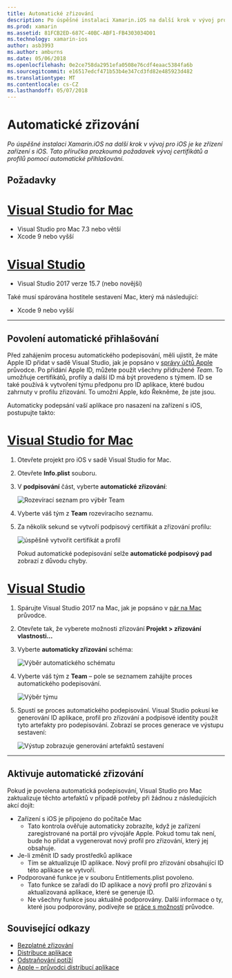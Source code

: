 ```yaml
---
title: Automatické zřizování
description: Po úspěšné instalaci Xamarin.iOS na další krok v vývoj pro iOS je ke zřízení zařízení s iOS. Tato příručka prozkoumá požadavek vývoj certifikátů a profilů pomocí automatické přihlašování.
ms.prod: xamarin
ms.assetid: 81FCB2ED-687C-40BC-ABF1-FB4303034D01
ms.technology: xamarin-ios
author: asb3993
ms.author: amburns
ms.date: 05/06/2018
ms.openlocfilehash: 0e2ce758da2951efa0508e76cdf4eaac5384fa6b
ms.sourcegitcommit: e16517edcf471b53b4e347cd3fd82e485923d482
ms.translationtype: MT
ms.contentlocale: cs-CZ
ms.lasthandoff: 05/07/2018
---
```

# <a name="automatic-provisioning"></a>Automatické zřizování

_Po úspěšné instalaci Xamarin.iOS na další krok v vývoj pro iOS je ke zřízení zařízení s iOS. Tato příručka prozkoumá požadavek vývoj certifikátů a profilů pomocí automatické přihlašování._

## <a name="requirements"></a>Požadavky

# <a name="visual-studio-for-mactabvsmac"></a>[Visual Studio for Mac](#tab/vsmac)

- Visual Studio pro Mac 7.3 nebo větší
- Xcode 9 nebo vyšší

# <a name="visual-studiotabvswin"></a>[Visual Studio](#tab/vswin)

- Visual Studio 2017 verze 15.7 (nebo novější)

Také musí spárována hostitele sestavení Mac, který má následující:

- Xcode 9 nebo vyšší

-----

## <a name="enabling-automatic-signing"></a>Povolení automatické přihlašování

Před zahájením procesu automatického podepisování, měli ujistit, že máte Apple ID přidat v sadě Visual Studio, jak je popsáno v [správy účtů Apple](~/cross-platform/macios/apple-account-management.md) průvodce. Po přidání Apple ID, můžete použít všechny přidružené _Team_. To umožňuje certifikátů, profily a další ID má být provedeno s týmem. ID se také používá k vytvoření týmu předponu pro ID aplikace, které budou zahrnuty v profilu zřizování. To umožní Apple, kdo Řekněme, že jste jsou.

Automaticky podepsání vaší aplikace pro nasazení na zařízení s iOS, postupujte takto:

# <a name="visual-studio-for-mactabvsmac"></a>[Visual Studio for Mac](#tab/vsmac)

1. Otevřete projekt pro iOS v sadě Visual Studio for Mac.

2. Otevřete **Info.plist** souboru.

3. V **podpisování** část, vyberte **automatické zřizování**:

    ![Rozevírací seznam pro výběr Team](automatic-provisioning-images/image2.png)

4. Vyberte váš tým z **Team** rozevíracího seznamu.

6. Za několik sekund se vytvoří podpisový certifikát a zřizování profilu:

    ![úspěšně vytvořit certifikát a profil](automatic-provisioning-images/image5.png)

    Pokud automatické podepisování selže **automatické podpisový pad** zobrazí z důvodu chyby.

# <a name="visual-studiotabvswin"></a>[Visual Studio](#tab/vswin)

1. Spárujte Visual Studio 2017 na Mac, jak je popsáno v [pár na Mac](~/ios/get-started/installation/windows/connecting-to-mac/index.md) průvodce.

2. Otevřete tak, že vyberete možnosti zřizování **Projekt > zřizování vlastnosti...**

3. Vyberte **automaticky zřizování** schéma:

    ![Výběr automatického schématu](automatic-provisioning-images/prov4.png)

4. Vyberte váš tým z **Team** – pole se seznamem zahájíte proces automatického podepisování.

    ![Výběr týmu](automatic-provisioning-images/prov3.png)

4. Spustí se proces automatického podepisování. Visual Studio pokusí ke generování ID aplikace, profil pro zřizování a podpisové identity použít tyto artefakty pro podepisování. Zobrazí se proces generace ve výstupu sestavení:

    ![Výstup zobrazuje generování artefaktů sestavení](automatic-provisioning-images/prov5.png)

-----

## <a name="triggering-automatic-provisioning"></a>Aktivuje automatické zřizování

Pokud je povolena automatická podepisování, Visual Studio pro Mac zaktualizuje těchto artefaktů v případě potřeby při žádnou z následujících akcí dojít:

* Zařízení s iOS je připojeno do počítače Mac
    - Tato kontrola ověřuje automaticky zobrazíte, když je zařízení zaregistrované na portál pro vývojáře Apple. Pokud tomu tak není, bude ho přidat a vygenerovat nový profil pro zřizování, který jej obsahuje.
* Je-li změnit ID sady prostředků aplikace
    - Tím se aktualizuje ID aplikace. Nový profil pro zřizování obsahující ID této aplikace se vytvoří.
* Podporované funkce je v souboru Entitlements.plist povoleno.
    - Tato funkce se zařadí do ID aplikace a nový profil pro zřizování s aktualizovaná aplikace, které se generuje ID.
    - Ne všechny funkce jsou aktuálně podporovány. Další informace o ty, které jsou podporovány, podívejte se [práce s možností](~/ios/deploy-test/provisioning/capabilities/index.md) průvodce.


## <a name="related-links"></a>Související odkazy

- [Bezplatné zřizování](~/ios/get-started/installation/device-provisioning/free-provisioning.md)
- [Distribuce aplikace](~/ios/deploy-test/app-distribution/index.md)
- [Odstraňování potíží](~/ios/deploy-test/troubleshooting.md)
- [Apple – průvodci distribucí aplikace](https://developer.apple.com/library/ios/documentation/IDEs/Conceptual/AppDistributionGuide/Introduction/Introduction.html)
